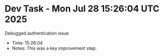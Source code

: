 # Dev Task - Mon Jul 28 15:26:04 UTC 2025
Debugged authentication issue
- Time: 15:26:04
- Notes: This was a key improvement step.
